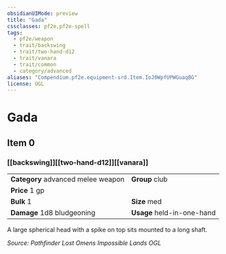 ```yaml
---
obsidianUIMode: preview
title: "Gada"
cssclasses: pf2e,pf2e-spell
tags:
  - pf2e/weapon
  - trait/backswing
  - trait/two-hand-d12
  - trait/vanara
  - trait/common
  - category/advanced
aliases: "Compendium.pf2e.equipment-srd.Item.IoJ0WpfUPWGuaqBG"
license: OGL
---
```

# Gada
## Item 0
### [[backswing]][[two-hand-d12]][[vanara]]

|  |  |
| -- | -- |
| **Category** advanced melee weapon | **Group** club |
| **Price** 1 gp |  |
| **Bulk** 1 | **Size** med |
| **Damage** 1d8 bludgeoning  | **Usage** held-in-one-hand |



A large spherical head with a spike on top sits mounted to a long shaft.

*Source: Pathfinder Lost Omens Impossible Lands*
*OGL*